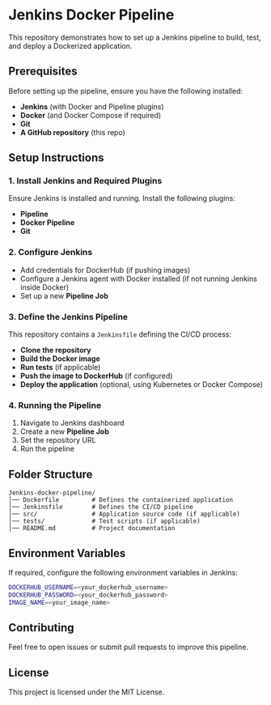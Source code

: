 # Jenkins Docker Pipeline

This repository demonstrates how to set up a Jenkins pipeline to build, test, and deploy a Dockerized application.

## Prerequisites

Before setting up the pipeline, ensure you have the following installed:
- **Jenkins** (with Docker and Pipeline plugins)
- **Docker** (and Docker Compose if required)
- **Git**
- **A GitHub repository** (this repo)

## Setup Instructions

### 1. Install Jenkins and Required Plugins
Ensure Jenkins is installed and running. Install the following plugins:
- **Pipeline**
- **Docker Pipeline**
- **Git**

### 2. Configure Jenkins
- Add credentials for DockerHub (if pushing images)
- Configure a Jenkins agent with Docker installed (if not running Jenkins inside Docker)
- Set up a new **Pipeline Job**

### 3. Define the Jenkins Pipeline
This repository contains a `Jenkinsfile` defining the CI/CD process:
- **Clone the repository**
- **Build the Docker image**
- **Run tests** (if applicable)
- **Push the image to DockerHub** (if configured)
- **Deploy the application** (optional, using Kubernetes or Docker Compose)

### 4. Running the Pipeline
1. Navigate to Jenkins dashboard
2. Create a new **Pipeline Job**
3. Set the repository URL
4. Run the pipeline

## Folder Structure
```
Jenkins-docker-pipeline/
│── Dockerfile         # Defines the containerized application
│── Jenkinsfile        # Defines the CI/CD pipeline
│── src/               # Application source code (if applicable)
│── tests/             # Test scripts (if applicable)
│── README.md          # Project documentation
```

## Environment Variables
If required, configure the following environment variables in Jenkins:
```bash
DOCKERHUB_USERNAME=<your_dockerhub_username>
DOCKERHUB_PASSWORD=<your_dockerhub_password>
IMAGE_NAME=<your_image_name>
```

## Contributing
Feel free to open issues or submit pull requests to improve this pipeline.

## License
This project is licensed under the MIT License.
